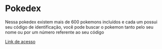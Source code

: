 # Pokedex

 Nessa pokedex existem mais de 600 pokemons incluídos e cada um possui seu código de identificação, você pode buscar o pokemon tanto pelo seu nome ou por um número referente ao seu código

<a href="https://webpokkedex.netlify.app/" target="_blank">Link de acesso</a>
